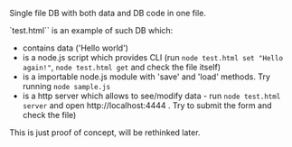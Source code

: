 Single file DB with both data and DB code in one file.

`test.html`` is an example of such DB which:
* contains data ('Hello world')
* is a node.js script which provides CLI (run `node test.html set "Hello again!"`, `node test.html get` and check the file itself)
* is a importable node.js module with 'save' and 'load' methods. Try running `node sample.js`
* is a http server which allows to see/modify data - run `node test.html server` and open http://localhost:4444 . Try to submit the form and check the file)

This is just proof of concept, will be rethinked later.